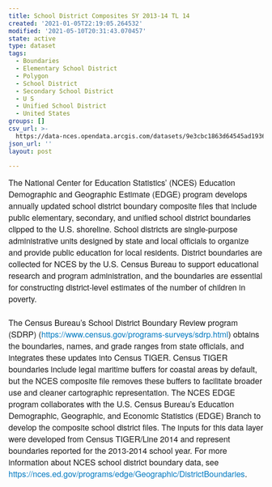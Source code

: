 ```yaml
---
title: School District Composites SY 2013-14 TL 14
created: '2021-01-05T22:19:05.264532'
modified: '2021-05-10T20:31:43.070457'
state: active
type: dataset
tags:
  - Boundaries
  - Elementary School District
  - Polygon
  - School District
  - Secondary School District
  - U S
  - Unified School District
  - United States
groups: []
csv_url: >-
  https://data-nces.opendata.arcgis.com/datasets/9e3cbc1863d64545ad1936f49374927e_0.csv?outSR=%7B%22latestWkid%22%3A4269%2C%22wkid%22%3A4269%7D
json_url: ''
layout: post

---
```

<div style='text-align:Left;'><p style='margin-top:0px; margin-bottom:1.5rem; font-family:&quot;Avenir Next W01&quot;, &quot;Avenir Next W00&quot;, &quot;Avenir Next&quot;, Avenir, &quot;Helvetica Neue&quot;, sans-serif; font-size:16px;'><span style='font-family:inherit;'>The National Center for Education Statistics’ (NCES) Education Demographic and Geographic Estimate (EDGE) program develops annually updated school district boundary composite files that include public elementary, secondary, and unified school district boundaries clipped to the U.S. shoreline. School districts are single-purpose administrative units designed by state and local officials to organize and provide public education for local residents. District boundaries are collected for NCES by the U.S. Census Bureau to support educational research and program administration, and the boundaries are essential for constructing district-level estimates of the number of children in poverty.</span></p><p style='margin-top:0px; margin-bottom:1.5rem; font-family:&quot;Avenir Next W01&quot;, &quot;Avenir Next W00&quot;, &quot;Avenir Next&quot;, Avenir, &quot;Helvetica Neue&quot;, sans-serif; font-size:16px;'><span style='font-family:inherit;'>The Census Bureau’s School District Boundary Review program (SDRP) (</span><a href='https://www.census.gov/programs-surveys/sdrp.html' rel='nofollow ugc' style='color:rgb(0, 121, 193); text-decoration-line:none; font-family:inherit;'>https://www.census.gov/programs-surveys/sdrp.html</a><span style='font-family:inherit;'>) obtains the boundaries, names, and grade ranges from state officials, and integrates these updates into Census TIGER. Census TIGER boundaries include legal maritime buffers for coastal areas by default, but the NCES composite file removes these buffers to facilitate broader use and cleaner cartographic representation. The NCES EDGE program collaborates with the U.S. Census Bureau’s Education Demographic, Geographic, and Economic Statistics (EDGE) Branch to develop the composite school district files. The inputs for this data layer were developed from Census TIGER/Line 2014 and represent boundaries reported for the 2013-2014 school year. For more information about NCES school district boundary data, see </span><a href='https://nces.ed.gov/programs/edge/Geographic/DistrictBoundaries' rel='nofollow ugc' style='color:rgb(0, 121, 193); text-decoration-line:none; font-family:inherit;'>https://nces.ed.gov/programs/edge/Geographic/DistrictBoundaries</a><span style='font-family:inherit;'>.</span></p></div>
